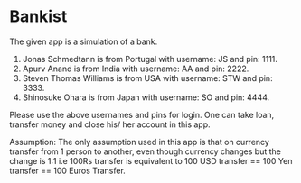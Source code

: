 # Bankist
The given app is a simulation of a bank.
1. Jonas Schmedtann is from Portugal with username: JS and pin: 1111.
2. Apurv Anand is from India with username: AA and pin: 2222.
3. Steven Thomas Williams is from USA with username: STW and pin: 3333.
4. Shinosuke Ohara is from Japan with username: SO and pin: 4444.

Please use the above usernames and pins for login.
One can take loan, transfer money and close his/ her account in this app.

Assumption: The only assumption used in this app is that on currency transfer from 1 person to another, even though currency changes but the change is 1:1 i.e 100Rs transfer
is equivalent to 100 USD transfer == 100 Yen transfer == 100 Euros Transfer.   
